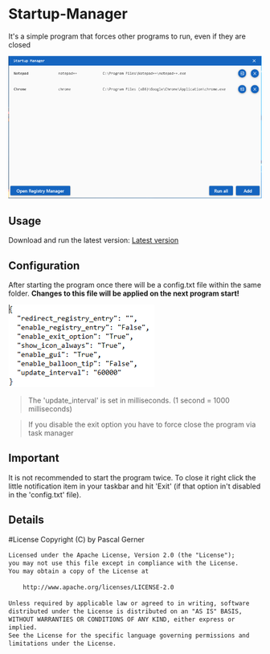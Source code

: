 # Startup-Manager
It's a simple program that forces other programs to run, even if they are closed

![Main Window](images/Startup-Manager.png)

## Usage
Download and run the latest version:
[Latest version](https://github.com/ProDev2/Startup-Manager/releases/latest)

## Configuration
After starting the program once there will be a config.txt file within the same folder. 
**Changes to this file will be applied on the next program start!**

![Config File](images/Startup-Manager_Config.png)

> The 'update_interval' is set in milliseconds. (1 second = 1000 milliseconds)

> If you disable the exit option you have to force close the program via task manager

## Important
It is not recommended to start the program twice. To close it right click the little notification item in your taskbar and hit 'Exit' 
(if that option in't disabled in the 'config.txt' file).

## Details
#License Copyright (C) by Pascal Gerner
```
Licensed under the Apache License, Version 2.0 (the "License");
you may not use this file except in compliance with the License.
You may obtain a copy of the License at

	http://www.apache.org/licenses/LICENSE-2.0

Unless required by applicable law or agreed to in writing, software
distributed under the License is distributed on an "AS IS" BASIS,
WITHOUT WARRANTIES OR CONDITIONS OF ANY KIND, either express or implied.
See the License for the specific language governing permissions and
limitations under the License.
```
